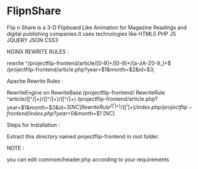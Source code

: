 # FlipnShare
Flip n Share is a 3-D Flipboard Like Animation for Magazine Readings and digital publishing companies.It uses technologies like HTML5 PHP JS JQUERY JSON CSS3


NGINX REWRITE RULES : 

rewrite ^/projectflip-frontend/article/[0-9]+/[0-9]+/[a-zA-Z0-9_]+$ /projectflip-frontend/article.php?year=$1&month=$2&id=$3;

Apache Rewrite Rules :

RewriteEngine on
RewriteBase /projectflip-frontend/
RewriteRule ^article/([^/]+)/([^/]+)/([^/]+) /projectflip-frontend/article.php?year=$1&month=$2&id=$3 [NC]
RewriteRule ^([^/]+)/([^/]+)/index.php /projectflip-frontend/index.php?year=$0&month=$1 [NC]


Steps for Installation :

Extract this directory named projectflip-frontend in root folder.

NOTE : 

you can edit commom/header.php according to your requirements 
